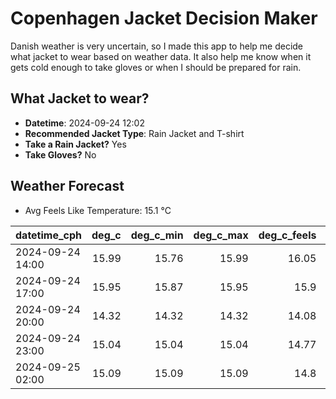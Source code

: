 
# Copenhagen Jacket Decision Maker

Danish weather is very uncertain, so I made this app to help me decide what jacket to wear based on weather data. 
It also help me know when it gets cold enough to take gloves or when I should be prepared for rain.

## What Jacket to wear?

- **Datetime**: 2024-09-24 12:02
- **Recommended Jacket Type**: Rain Jacket and T-shirt
- **Take a Rain Jacket?** Yes
- **Take Gloves?** No

## Weather Forecast
- Avg Feels Like Temperature: 15.1 °C

| datetime_cph     |   deg_c |   deg_c_min |   deg_c_max |   deg_c_feels | weather   | wind   | rain   |
|:-----------------|--------:|------------:|------------:|--------------:|:----------|:-------|:-------|
| 2024-09-24 14:00 |   15.99 |       15.76 |       15.99 |         16.05 | Rain      | Low    | Medium |
| 2024-09-24 17:00 |   15.95 |       15.87 |       15.95 |         15.9  | Clouds    | Low    | None   |
| 2024-09-24 20:00 |   14.32 |       14.32 |       14.32 |         14.08 | Rain      | Low    | Medium |
| 2024-09-24 23:00 |   15.04 |       15.04 |       15.04 |         14.77 | Rain      | Low    | Low    |
| 2024-09-25 02:00 |   15.09 |       15.09 |       15.09 |         14.8  | Rain      | High   | Low    |
        